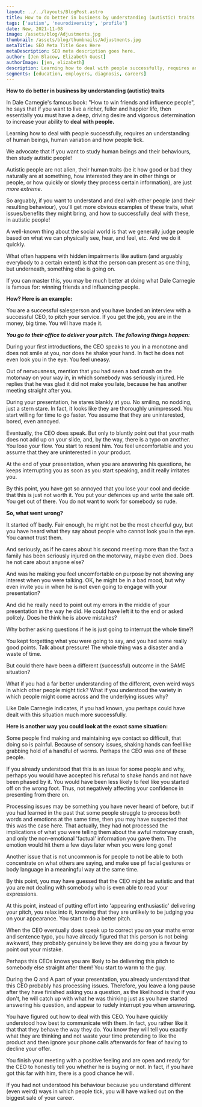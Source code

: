 ```yaml
---
layout: ../../layouts/BlogPost.astro
title: How to do better in business by understanding (autistic) traits
tags: ['autism', 'neurodiversity', 'profile']
date: New, 2021-11-08
image: /assets/blog/Adjustments.jpg
thumbnail: /assets/blog/thumbnails/Adjustments.jpg
metaTitle: SEO Meta Title Goes Here
metaDescription: SEO meta description goes here.
author: [Jen Blacow, Elizabeth Guest]
authorImage: [jen, elizabeth]
description: Learning how to deal with people successfully, requires an understanding of human beings, human variation and how people tick.
segments: [education, employers, diagnosis, careers]
---
```

**How to do better in business by understanding (autistic) traits**

In Dale Carnegie's famous book: "How to win friends and influence
people", he says that if you want to live a richer, fuller and happier
life, then essentially you must have a deep, driving desire and vigorous
determination to increase your ability to **deal with people.**

Learning how to deal with people successfully, requires an understanding
of human beings, human variation and how people tick.

We advocate that if you want to study human beings and their behaviours,
then study autistic people!

Autistic people are not alien, their human traits (be it how good or bad
they naturally are at something, how interested they are in other things
or people, or how quickly or slowly they process certain information),
are just *more extreme.*

So arguably, if you want to understand and deal with other people (and
their resulting behaviour), you'll get more obvious examples of these
traits, what issues/benefits they might bring, and how to successfully
deal with these, in autistic people!

A well-known thing about the social world is that we generally judge
people based on what we can physically see, hear, and feel, etc. And we
do it quickly.

What often happens with hidden impairments like autism (and arguably
everybody to a certain extent) is that the person can present as one
thing, but underneath, something else is going on.

If you can master this, you may be much better at doing what Dale
Carnegie is famous for: winning friends and influencing people.

**How? Here is an example:**

You are a successful salesperson and you have landed an interview with a
successful CEO, to pitch your service. If you get the job, you are in
the money, big time. You will have made it.

***You go to their office to deliver your pitch. The following things
happen:***

During your first introductions, the CEO speaks to you in a monotone and
does not smile at you, nor does he shake your hand. In fact he does not
even look you in the eye. You feel uneasy.

Out of nervousness, mention that you had seen a bad crash on the
motorway on your way in, in which somebody was seriously injured. He
replies that he was glad it did not make you late, because he has
another meeting straight after you.

During your presentation, he stares blankly at you. No smiling, no
nodding, just a stern stare. In fact, it looks like they are thoroughly
unimpressed. You start willing for time to go faster. You assume that
they are uninterested, bored, even annoyed.

Eventually, the CEO does speak. But only to bluntly point out that your
math does not add up on your slide, and, by the way, there is a typo on
another. You lose your flow. You start to resent him. You feel
uncomfortable and you assume that they are uninterested in your product.

At the end of your presentation, when you are answering his questions,
he keeps interrupting you as soon as you start speaking, and it really
irritates you.

By this point, you have got so annoyed that you lose your cool and
decide that this is just not worth it. You put your defences up and
write the sale off. You get out of there. You do not want to work for
somebody so rude.

**So, what went wrong?**

It started off badly. Fair enough, he might not be the most cheerful
guy, but you have heard what they say about people who cannot look you
in the eye. You cannot trust them.

And seriously, as if he cares about his second meeting more than the
fact a family has been seriously injured on the motorway, maybe even
died. Does he not care about anyone else?

And was he making you feel uncomfortable on purpose by not showing any
interest when you were talking. OK, he might be in a bad mood, but why
even invite you in when he is not even going to engage with your
presentation?

And did he really need to point out my errors in the middle of your
presentation in the way he did. He could have left it to the end or
asked politely. Does he think he is above mistakes?

Why bother asking questions if he is just going to interrupt the whole
time?!

You kept forgetting what you were going to say, and you had some really
good points. Talk about pressure! The whole thing was a disaster and a
waste of time.

But could there have been a different (successful) outcome in the SAME
situation?

What if you had a far better understanding of the different, even weird
ways in which other people might tick? What if you understood the
variety in which people might come across and the underlying issues why?

Like Dale Carnegie indicates, if you had known, you perhaps could have
dealt with this situation much more successfully.

**Here is another way you could look at the exact same situation:**

Some people find making and maintaining eye contact so difficult, that
doing so is painful. Because of sensory issues, shaking hands can feel
like grabbing hold of a handful of worms. Perhaps the CEO was one of
these people.

If you already understood that this is an issue for some people and why,
perhaps you would have accepted his refusal to shake hands and not have
been phased by it. You would have been less likely to feel like you
started off on the wrong foot. Thus, not negatively affecting your
confidence in presenting from there on.

Processing issues may be something you have never heard of before, but
if you had learned in the past that some people struggle to process both
words and emotions at the same time, then you may have suspected that
this was the case here. That actually, they had not processed the
implications of what you were telling them about the awful motorway
crash, and only the non-emotional 'factual' information you gave them.
The emotion would hit them a few days later when you were long gone!

Another issue that is not uncommon is for people to not be able to both
concentrate on what others are saying, and make use pf facial gestures
or body language in a meaningful way at the same time.

By this point, you may have guessed that the CEO might be autistic and
that you are not dealing with somebody who is even able to read your
expressions.

At this point, instead of putting effort into 'appearing enthusiastic'
delivering your pitch, you relax into it, knowing that they are unlikely
to be judging you on your appearance. You start to do a better pitch.

When the CEO eventually does speak up to correct you on your maths error
and sentence typo, you have already figured that this person is not
being awkward, they probably genuinely believe they are doing you a
favour by point out your mistake.

Perhaps this CEOs knows you are likely to be delivering this pitch to
somebody else straight after them! You start to warm to the guy.

During the Q and A part of your presentation, you already understand
that this CEO probably has processing issues. Therefore, you leave a
long pause after they have finished asking you a question, as the
likelihood is that if you don't, he will catch up with what he was
thinking just as you have started answering his question, and appear to
rudely interrupt you when answering.

You have figured out how to deal with this CEO. You have quickly
understood how best to communicate with them. In fact, you rather like
it that that they behave the way they do. You know they will tell you
exactly what they are thinking and not waste your time pretending to
like the product and then ignore your phone calls afterwards for fear of
having to decline your offer.

You finish your meeting with a positive feeling and are open and ready
for the CEO to honestly tell you whether he is buying or not. In fact,
if you have got this far with him, there is a good chance he will.

If you had not understood his behaviour because you understand different
(even weird) ways in which people tick, you will have walked out on the
biggest sale of your career.
